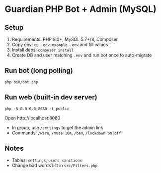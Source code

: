 # Guardian PHP Bot + Admin (MySQL)

## Setup
1. Requirements: PHP 8.0+, MySQL 5.7+/8, Composer
2. Copy env: `cp .env.example .env` and fill values
3. Install deps: `composer install`
4. Create DB and user matching `.env` and run bot once to auto-migrate

## Run bot (long polling)
```
php bin/bot.php
```

## Run web (built-in dev server)
```
php -S 0.0.0.0:8080 -t public
```
Open http://localhost:8080

- In group, use `/settings` to get the admin link
- Commands: `/warn`, `/mute 10m`, `/ban`, `/lockdown on|off`

## Notes
- Tables: `settings`, `users`, `sanctions`
- Change bad words list in `src/Filters.php`
